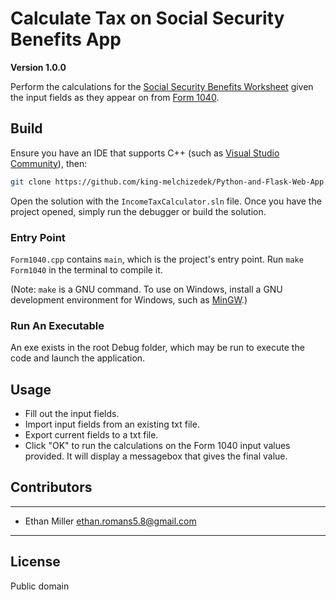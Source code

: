 # Calculate Tax on Social Security Benefits App

**Version 1.0.0**

Perform the calculations for the [Social Security Benefits Worksheet](https://www.irs.gov/pub/irs-prior/i1040gi--2018.pdf#page=33 "Page 33") given the input fields as they appear on from [Form 1040](https://www.irs.gov/pub/irs-pdf/f1040.pdf "U.S. Individual Income Tax Return").

## Build

Ensure you have an IDE that supports C++ (such as [Visual Studio Community](https://visualstudio.microsoft.com/vs/community/ "Visual Studio Community")), then:

``` bash
git clone https://github.com/king-melchizedek/Python-and-Flask-Web-App.git
```

Open the solution with the `IncomeTaxCalculator.sln` file. Once you have the project opened, simply run the debugger or build the solution.

### Entry Point

`Form1040.cpp` contains `main`, which is the project's entry point. Run `make Form1040` in the terminal to compile it.

(Note: `make` is a GNU command. To use on Windows, install a GNU development environment for Windows, such as [MinGW](http://www.mingw.org/).)

### Run An Executable

An exe exists in the root Debug folder, which may be run to execute the code and launch the application.

## Usage

 - Fill out the input fields.
 - Import input fields from an existing txt file.
 - Export current fields to a txt file.
 - Click "OK" to run the calculations on the Form 1040 input values provided. It will display a messagebox that gives the final value.

## Contributors

---

- Ethan Miller <ethan.romans5.8@gmail.com>

---

## License

Public domain

